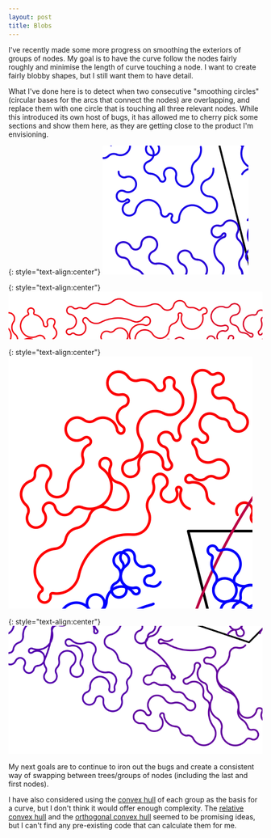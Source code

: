 ```yaml
---
layout: post
title: Blobs
---
```


I've recently made some more progress on smoothing the exteriors of groups of nodes. My goal is to have the curve follow the nodes fairly roughly and minimise the length of curve touching a node. I want to create fairly blobby shapes, but I still want them to have detail.

What I've done here is to detect when two consecutive "smoothing circles" (circular bases for the arcs that connect the nodes) are overlapping, and replace them with one circle that is touching all three relevant nodes. While this introduced its own host of bugs, it has allowed me to cherry pick some sections and show them here, as they are getting close to the product I'm envisioning.

{: style="text-align:center"}
![A cherry picked example of what a smooth group of nodes could look like.](https://raw.githubusercontent.com/MichaelMBradley/Detailing/gh-pages/_assets/06-30/blobby1.png)

{: style="text-align:center"}
![A cherry picked example of what a smooth group of nodes could look like.](https://raw.githubusercontent.com/MichaelMBradley/Detailing/gh-pages/_assets/06-30/blobby2.png)

{: style="text-align:center"}
![A cherry picked example of what a smooth group of nodes could look like.](https://raw.githubusercontent.com/MichaelMBradley/Detailing/gh-pages/_assets/06-30/blobby3.png)

{: style="text-align:center"}
![A cherry picked example of what a smooth group of nodes could look like.](https://raw.githubusercontent.com/MichaelMBradley/Detailing/gh-pages/_assets/06-30/blobby4.png)

My next goals are to continue to iron out the bugs and create a consistent way of swapping between trees/groups of nodes (including the last and first nodes).

I have also considered using the [convex hull](https://en.wikipedia.org/wiki/Convex_hull) of each group as the basis for a curve, but I don't think it would offer enough complexity. The [relative convex hull](https://en.wikipedia.org/wiki/Relative_convex_hull) and the [orthogonal convex hull](https://en.wikipedia.org/wiki/Orthogonal_convex_hull) seemed to be promising ideas, but I can't find any pre-existing code that can calculate them for me.
